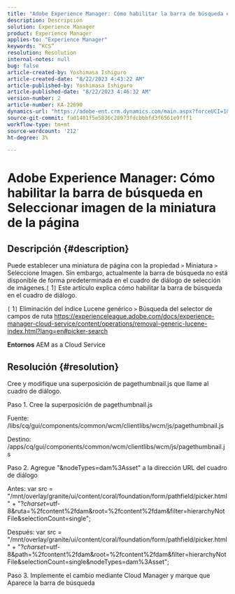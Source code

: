 ```yaml
---
title: "Adobe Experience Manager: Cómo habilitar la barra de búsqueda en Seleccionar imagen de la miniatura de la página"
description: Descripción
solution: Experience Manager
product: Experience Manager
applies-to: "Experience Manager"
keywords: “KCS”
resolution: Resolution
internal-notes: null
bug: false
article-created-by: Yoshimasa Ishiguro
article-created-date: "8/22/2023 4:43:22 AM"
article-published-by: Yoshimasa Ishiguro
article-published-date: "8/22/2023 4:46:32 AM"
version-number: 2
article-number: KA-22690
dynamics-url: "https://adobe-ent.crm.dynamics.com/main.aspx?forceUCI=1&pagetype=entityrecord&etn=knowledgearticle&id=3627876b-a640-ee11-bdf3-6045bd006704"
source-git-commit: fad1481f5e5836c28973fdcbbbfd3f6561e9fff1
workflow-type: tm+mt
source-wordcount: '212'
ht-degree: 3%

---
```


# Adobe Experience Manager: Cómo habilitar la barra de búsqueda en Seleccionar imagen de la miniatura de la página

## Descripción {#description}


Puede establecer una miniatura de página con la propiedad `>`  Miniatura `>`  Seleccione Imagen. Sin embargo, actualmente la barra de búsqueda no está disponible de forma predeterminada en el cuadro de diálogo de selección de imágenes.`[` 1`]`  Este artículo explica cómo habilitar la barra de búsqueda en el cuadro de diálogo.

`[` 1`]`  Eliminación del índice Lucene genérico `>`  Búsqueda del selector de campos de ruta https://experienceleague.adobe.com/docs/experience-manager-cloud-service/content/operations/removal-generic-lucene-index.html?lang=en#picker-search

<b>Entornos</b>
AEM as a Cloud Service


## Resolución {#resolution}


Cree y modifique una superposición de pagethumbnail.js que llame al cuadro de diálogo.

Paso 1. Cree la superposición de pagethumbnail.js

Fuente: /libs/cq/gui/components/common/wcm/clientlibs/wcm/js/pagethumbnail.js

Destino: /apps/cq/gui/components/common/wcm/clientlibs/wcm/js/pagethumbnail.js

Paso 2. Agregue &quot;&amp;nodeTypes=dam%3Asset&quot; a la dirección URL del cuadro de diálogo

Antes: var src = &quot;/mnt/overlay/granite/ui/content/coral/foundation/form/pathfield/picker.html&quot; + &quot;?_charset_=utf-8&amp;ruta=%2fcontent%2fdam&amp;root=%2fcontent%2fdam&amp;filter=hierarchyNotFile&amp;selectionCount=single&quot;;

Después: var src = &quot;/mnt/overlay/granite/ui/content/coral/foundation/form/pathfield/picker.html&quot; + &quot;?_charset_=utf-8&amp;path=%2fcontent%2fdam&amp;root=%2fcontent%2fdam&amp;filter=hierarchyNotFile&amp;selectionCount=single&amp;nodeTypes=dam%3Asset&quot;;

Paso 3. Implemente el cambio mediante Cloud Manager y marque que Aparece la barra de búsqueda
